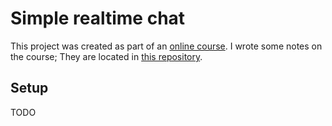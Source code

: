 # Simple realtime chat

This project was created as part of an
<a href="https://www.udemy.com/realtime-apps-with-reactjs-golang-rethinkdb">online course</a>. I wrote some notes on the course; They are located in
<a href="https://github.com/mpillar/learning/blob/master/engineering/courses/developing-realtime-web-applications.md">this repository</a>.

## Setup

TODO
